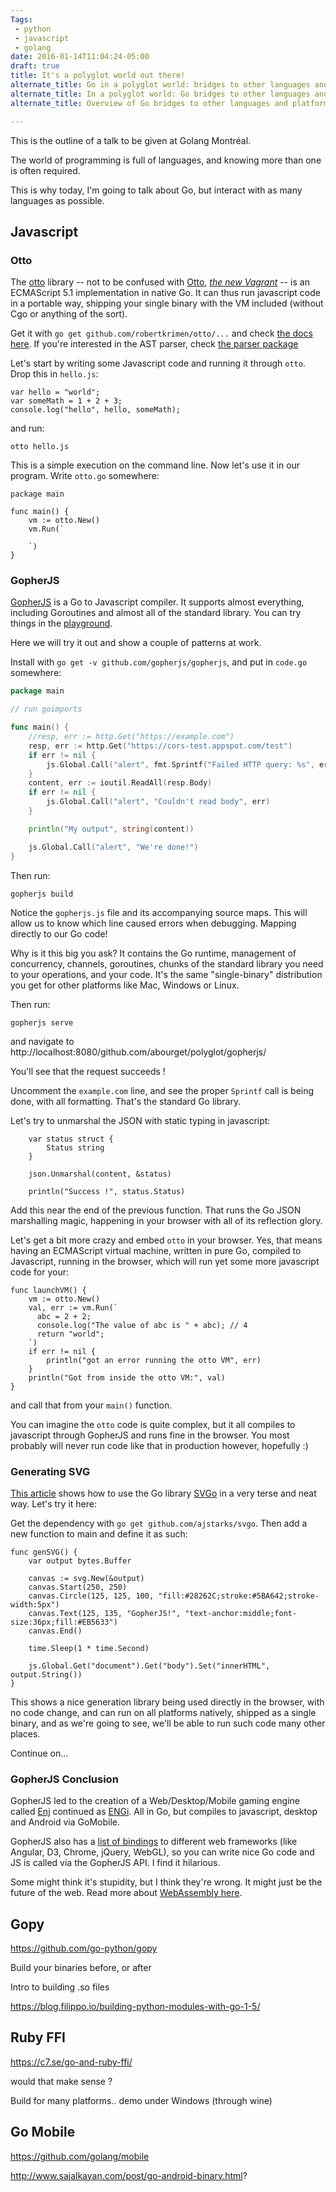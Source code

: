 ```yaml
---
Tags:
 - python
 - javascript
 - golang
date: 2016-01-14T11:04:24-05:00
draft: true
title: It's a polyglot world out there!
alternate_title: Go in a polyglot world: bridges to other languages and platforms
alternate_title: In a polyglot world: Go bridges to other languages and platforms
alternate_title: Overview of Go bridges to other languages and platforms

---
```


This is the outline of a talk to be given at Golang Montréal.

The world of programming is full of languages, and knowing more than one is often required.

This is why today, I'm going to talk about Go, but interact with as many languages as possible.



## Javascript


### Otto

The [otto](https://github.com/robertkrimen/otto) library -- not to be
confused with [Otto](https://github.com/hashicorp/otto),
[_the new Vagrant_](https://www.ottoproject.io/) -- is an ECMAScript
5.1 implementation in native Go.  It can thus run javascript code in a
portable way, shipping your single binary with the VM included
(without Cgo or anything of the sort).

Get it with `go get github.com/robertkrimen/otto/...` and check
[the docs here](https://godoc.org/github.com/robertkrimen/otto). If
you're interested in the AST parser, check
[the parser package](http://godoc.org/github.com/robertkrimen/otto/parser)

Let's start by writing some Javascript code and running it through
`otto`. Drop this in `hello.js`:

```
var hello = "world";
var someMath = 1 + 2 + 3;
console.log("hello", hello, someMath);
```

and run:

    otto hello.js

This is a simple execution on the command line.  Now let's use it in
our program.  Write `otto.go` somewhere:

```
package main

func main() {
	vm := otto.New()
    vm.Run(`

    `)
}
```


### GopherJS


[GopherJS](http://www.gopherjs.org/) is a Go to Javascript compiler.
It supports almost everything, including Goroutines and almost all of
the standard library. You can try things in the
[playground](http://www.gopherjs.org/playground/).

Here we will try it out and show a couple of patterns at work.

Install with `go get -v github.com/gopherjs/gopherjs`, and put in `code.go` somewhere:

```go
package main

// run goimports

func main() {
	//resp, err := http.Get("https://example.com")
	resp, err := http.Get("https://cors-test.appspot.com/test")
	if err != nil {
		js.Global.Call("alert", fmt.Sprintf("Failed HTTP query: %s", err))
	}
	content, err := ioutil.ReadAll(resp.Body)
	if err != nil {
		js.Global.Call("alert", "Couldn't read body", err)
	}

	println("My output", string(content))

	js.Global.Call("alert", "We're done!")
}
```

Then run:

    gopherjs build

Notice the `gopherjs.js` file and its accompanying source maps. This
will allow us to know which line caused errors when debugging. Mapping
directly to our Go code!

Why is it this big you ask?  It contains the Go runtime, management of
concurrency, channels, goroutines, chunks of the standard library you
need to your operations, and your code. It's the same "single-binary"
distribution you get for other platforms like Mac, Windows or Linux.

Then run:

    gopherjs serve

and navigate to
http://localhost:8080/github.com/abourget/polyglot/gopherjs/

You'll see that the request succeeds !

Uncomment the `example.com` line, and see the proper `Sprintf` call is
being done, with all formatting. That's the standard Go library.

Let's try to unmarshal the JSON with static typing in javascript:

```
	var status struct {
		Status string
	}

	json.Unmarshal(content, &status)

	println("Success !", status.Status)

```

Add this near the end of the previous function.  That runs the Go JSON
marshalling magic, happening in your browser with all of its
reflection glory.

Let's get a bit more crazy and embed `otto` in your browser. Yes, that
means having an ECMAScript virtual machine, written in pure Go,
compiled to Javascript, running in the browser, which will run yet
some more javascript code for your:

```
func launchVM() {
	vm := otto.New()
	val, err := vm.Run(`
      abc = 2 + 2;
      console.log("The value of abc is " + abc); // 4
      return "world";
    `)
	if err != nil {
		println("got an error running the otto VM", err)
	}
	println("Got from inside the otto VM:", val)
}
```

and call that from your `main()` function.

You can imagine the `otto` code is quite complex, but it all compiles
to javascript through GopherJS and runs fine in the browser.  You most
probably will never run code like that in production however,
hopefully :)

### Generating SVG

[This article](http://www.gopherjs.org/blog/2014/10/29/svgo/) shows
how to use the Go library [SVGo](https://github.com/ajstarks/svgo) in
a very terse and neat way. Let's try it here:

Get the dependency with `go get github.com/ajstarks/svgo`. Then add a
new function to main and define it as such:

```
func genSVG() {
    var output bytes.Buffer

    canvas := svg.New(&output)
    canvas.Start(250, 250)
    canvas.Circle(125, 125, 100, "fill:#28262C;stroke:#5BA642;stroke-width:5px")
    canvas.Text(125, 135, "GopherJS!", "text-anchor:middle;font-size:36px;fill:#EB5633")
    canvas.End()

    time.Sleep(1 * time.Second)

    js.Global.Get("document").Get("body").Set("innerHTML", output.String())
}
```

This shows a nice generation library being used directly in the
browser, with no code change, and can run on all platforms natively,
shipped as a single binary, and as we're going to see, we'll be able
to run such code many other places.

Continue on...


### GopherJS Conclusion

GopherJS led to the creation of a Web/Desktop/Mobile gaming engine
called [Enj](http://ajhager.com/enj/) continued as
[ENGi](https://github.com/ajhager/engi).  All in Go, but compiles to
javascript, desktop and Android via GoMobile.

<!-- Show the demo at http://ajhager.com/enj/ -->

GopherJS also has a
[list of bindings](https://github.com/gopherjs/gopherjs/wiki/bindings)
to different web frameworks (like Angular, D3, Chrome, jQuery, WebGL),
so you can write nice Go code and JS is called via the GopherJS API. I
find it hilarious.

Some might think it's stupidity, but I think they're wrong.  It might
just be the future of the web.  Read more about
[WebAssembly here](https://medium.com/javascript-scene/what-is-webassembly-the-dawn-of-a-new-era-61256ec5a8f6).



Gopy
----

https://github.com/go-python/gopy

Build your binaries before, or after

Intro to building .so files

  https://blog.filippo.io/building-python-modules-with-go-1-5/


Ruby FFI
--------

https://c7.se/go-and-ruby-ffi/

would that make sense ?

  Build for many platforms..  demo under Windows (through wine)


Go Mobile
---------

https://github.com/golang/mobile

http://www.sajalkayan.com/post/go-android-binary.html?
